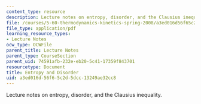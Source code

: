 ```yaml
---
content_type: resource
description: Lecture notes on entropy, disorder, and the Clausius inequality.
file: /courses/5-60-thermodynamics-kinetics-spring-2008/a3ed016d56f65c2d5dcc13249ae32cc8_lec_10.pdf
file_type: application/pdf
learning_resource_types:
- Lecture Notes
ocw_type: OCWFile
parent_title: Lecture Notes
parent_type: CourseSection
parent_uid: 74591afb-232e-eb20-5c41-17359f843701
resourcetype: Document
title: Entropy and Disorder
uid: a3ed016d-56f6-5c2d-5dcc-13249ae32cc8
---
```

Lecture notes on entropy, disorder, and the Clausius inequality.

